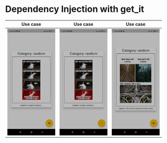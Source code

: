 # Dependency Injection with get_it

| Use case | Use case | Use case |
|----------------|:----------------:|:----------------:|
| ![View](assets/readme/img.png) | ![View](assets/readme/img_1.png) | ![View](assets/readme/img_2.png) |
